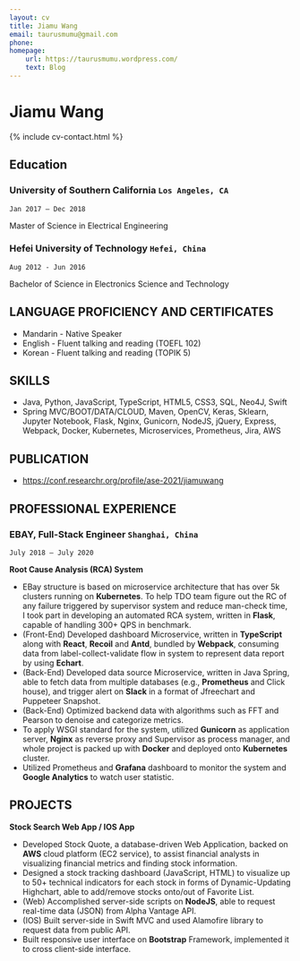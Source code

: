 ```yaml
---
layout: cv
title: Jiamu Wang
email: taurusmumu@gmail.com
phone: 
homepage:
    url: https://taurusmumu.wordpress.com/
    text: Blog
---
```

# Jiamu Wang


<!--
include contact information from the front matter
Supported arguments:
    - homepage: url, text
    - phone
    - email
-->
{% include cv-contact.html %}

## Education

### __University of Southern California__ `Los Angeles, CA`
```
Jan 2017 – Dec 2018
```
Master of Science in Electrical Engineering

### __Hefei University of Technology__ `Hefei, China`
```
Aug 2012 - Jun 2016
```
Bachelor of Science in Electronics Science and Technology

## LANGUAGE PROFICIENCY AND CERTIFICATES

- Mandarin - Native Speaker
- English - Fluent talking and reading (TOEFL 102) 
- Korean - Fluent talking and reading (TOPIK 5) 


## SKILLS

- Java, Python, JavaScript, TypeScript, HTML5, CSS3, SQL, Neo4J, Swift
- Spring MVC/BOOT/DATA/CLOUD, Maven, OpenCV, Keras, Sklearn, Jupyter Notebook, Flask, Nginx, Gunicorn, NodeJS,
jQuery, Express, Webpack, Docker, Kubernetes, Microservices, Prometheus, Jira, AWS


## PUBLICATION

- https://conf.researchr.org/profile/ase-2021/jiamuwang


## PROFESSIONAL EXPERIENCE

### __EBAY, Full-Stack Engineer__ `Shanghai, China`
```
July 2018 – July 2020
```
__Root Cause Analysis (RCA) System__

- EBay structure is based on microservice architecture that has over 5k clusters running on **Kubernetes**. To help TDO team figure out the RC of any failure triggered by supervisor system and reduce man-check time, I took part in developing an automated RCA system, written in **Flask**, capable of handling 300+ QPS in benchmark.
- (Front-End) Developed dashboard Microservice, written in **TypeScript** along with **React**, **Recoil** and **Antd**, bundled by **Webpack**, consuming data from label-collect-validate flow in system to represent data report by using **Echart**.
- (Back-End) Developed data source Microservice, written in Java Spring, able to fetch data from multiple databases (e.g., **Prometheus** and Click house), and trigger alert on **Slack** in a format of Jfreechart and Puppeteer Snapshot.
- (Back-End) Optimized backend data with algorithms such as FFT and Pearson to denoise and categorize metrics.
- To apply WSGI standard for the system, utilized **Gunicorn** as application server, **Nginx** as reverse proxy and Supervisor as
process manager, and whole project is packed up with **Docker** and deployed onto **Kubernetes** cluster.
- Utilized Prometheus and **Grafana** dashboard to monitor the system and **Google Analytics** to watch user statistic.


## PROJECTS

__Stock Search Web App / IOS App__

- Developed Stock Quote, a database-driven Web Application, backed on **AWS** cloud platform (EC2 service), to assist financial analysts in visualizing financial metrics and finding stock information.
- Designed a stock tracking dashboard (JavaScript, HTML) to visualize up to 50+ technical indicators for each stock in forms of Dynamic-Updating Highchart, able to add/remove stocks onto/out of Favorite List.
- (Web) Accomplished server-side scripts on **NodeJS**, able to request real-time data (JSON) from Alpha Vantage API.
- (IOS) Built server-side in Swift MVC and used Alamofire library to request data from public API.
- Built responsive user interface on **Bootstrap** Framework, implemented it to cross client-side interface.




<!-- ### Footer

Last updated: Mar 2022 -->
